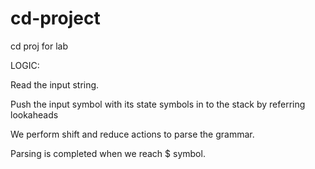 # cd-project
cd proj for lab

 LOGIC:

Read the input string.

Push the input symbol with its state symbols in to the stack by referring  lookaheads

We perform shift and reduce actions to parse the grammar.

Parsing is completed when we reach $ symbol.
